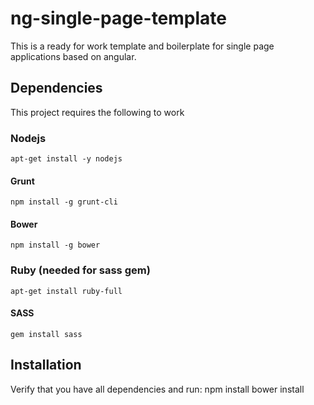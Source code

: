 # ng-single-page-template

This is a ready for work template and boilerplate for single page applications based on angular.

## Dependencies

This project requires the following to work
### Nodejs
    apt-get install -y nodejs
#### Grunt
    npm install -g grunt-cli
#### Bower
    npm install -g bower
### Ruby (needed for sass gem)
    apt-get install ruby-full
#### SASS
    gem install sass

## Installation

Verify that you have all dependencies and run:
    npm install
    bower install
